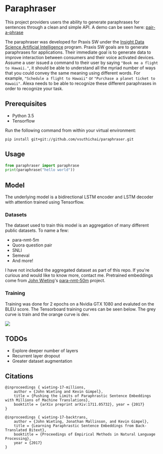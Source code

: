 # Paraphraser 

This project providers users the ability to generate paraphrases for sentences through a clean and simple API.  A demo can be seen here: [pair-a-phrase](http://pair-a-phrase.it)

The paraphraser was developed for Praxis SW under the [Insight Data Science Artificial Intelligence](http://insightdata.ai/) program.  Praxis SW goals are to generate paraphrases for applications.  Their immediate goal is to generate data to improve interaction between consumers and their voice activated devices.  Assume a user issued a command to their user by saying `"Book me a flight to Hawaii."`, it should be able to understand all the myriad number of ways that you could convey the same meaning using different words.  For example, `"Schedule a flight to Hawaii"` or `"Purchase a planet ticket to Hawaii"`.  Alexa needs to be able to recognize these different paraphrases in order to recognize your task.

## Prerequisites

* Python 3.5
* Tensorflow

Run the following command from within your virtual environment:
```
pip install git+git://github.com/vsuthichai/paraphraser.git
```

## Usage

```python
from paraphraser import paraphrase
print(paraphrase("hello world"))
```

## Model

The underlying model is a bidirectional LSTM encoder and LSTM decoder with attention trained using Tensorflow.

### Datasets

The dataset used to train this model is an aggregation of many different public datasets.  To name a few:
* para-nmt-5m
* Quora question pair
* SNLI
* Semeval
* And more!

I have not included the aggregated dataset as part of this repo.  If you're curious and would like to know more, contact me.  Pretrained embeddings come from [John Wieting](http://www.cs.cmu.edu/~jwieting)'s [para-nmt-50m](https://github.com/jwieting/para-nmt-50m) project.

### Training

Training was done for 2 epochs on a Nvidia GTX 1080 and evaluted on the BLEU score. The Tensorboard training curves can be seen below.  The grey curve is train and the orange curve is dev.

<img src="https://raw.githubusercontent.com/vsuthichai/paraphraser/master/images/20180128-035256-plot.png" align="center">

## TODOs

* Explore deeper number of layers
* Recurrent layer dropout
* Greater dataset augmentation 

## Citations

```
@inproceedings { wieting-17-millions, 
    author = {John Wieting and Kevin Gimpel}, 
    title = {Pushing the Limits of Paraphrastic Sentence Embeddings with Millions of Machine Translations}, 
    booktitle = {arXiv preprint arXiv:1711.05732}, year = {2017} 
}

@inproceedings { wieting-17-backtrans, 
    author = {John Wieting, Jonathan Mallinson, and Kevin Gimpel}, 
    title = {Learning Paraphrastic Sentence Embeddings from Back-Translated Bitext}, 
    booktitle = {Proceedings of Empirical Methods in Natural Language Processing}, 
    year = {2017} 
}
```

